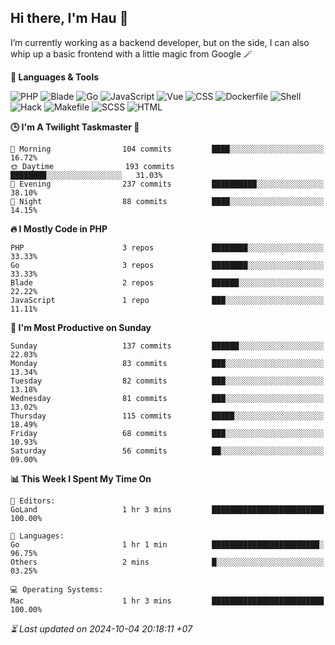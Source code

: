 ## Hi there, I'm Hau 👋
I’m currently working as a backend developer, but on the side, I can also whip up a basic frontend with a little magic from Google 🪄

<!--START_SECTION:readme-stats-->
**💬 Languages & Tools**

![PHP](https://img.shields.io/badge/PHP-65.44%25-4F5D95?&logo=PHP&labelColor=151b23)
![Blade](https://img.shields.io/badge/Blade-26.42%25-f7523f?&logo=Blade&labelColor=151b23)
![Go](https://img.shields.io/badge/Go-03.86%25-00ADD8?&logo=Go&labelColor=151b23)
![JavaScript](https://img.shields.io/badge/JavaScript-02.41%25-f1e05a?&logo=JavaScript&labelColor=151b23)
![Vue](https://img.shields.io/badge/Vue-01.22%25-41b883?&logo=Vue&labelColor=151b23)
![CSS](https://img.shields.io/badge/CSS-00.29%25-563d7c?&logo=CSS&labelColor=151b23)
![Dockerfile](https://img.shields.io/badge/Dockerfile-00.12%25-384d54?&logo=Dockerfile&labelColor=151b23)
![Shell](https://img.shields.io/badge/Shell-00.09%25-89e051?&logo=Shell&labelColor=151b23)
![Hack](https://img.shields.io/badge/Hack-00.07%25-878787?&logo=Hack&labelColor=151b23)
![Makefile](https://img.shields.io/badge/Makefile-00.04%25-427819?&logo=Makefile&labelColor=151b23)
![SCSS](https://img.shields.io/badge/SCSS-00.02%25-c6538c?&logo=SCSS&labelColor=151b23)
![HTML](https://img.shields.io/badge/HTML-00.02%25-e34c26?&logo=HTML&labelColor=151b23)


**🕒 I'm A Twilight Taskmaster 🌆**

```text
🌅 Morning                104 commits         ████░░░░░░░░░░░░░░░░░░░░░   16.72%
🌞 Daytime                193 commits         ████████░░░░░░░░░░░░░░░░░   31.03%
🌆 Evening                237 commits         ██████████░░░░░░░░░░░░░░░   38.10%
🌙 Night                  88 commits          ████░░░░░░░░░░░░░░░░░░░░░   14.15%
```

**🔥 I Mostly Code in PHP**

```text
PHP                      3 repos             ████████░░░░░░░░░░░░░░░░░   33.33%
Go                       3 repos             ████████░░░░░░░░░░░░░░░░░   33.33%
Blade                    2 repos             ██████░░░░░░░░░░░░░░░░░░░   22.22%
JavaScript               1 repo              ███░░░░░░░░░░░░░░░░░░░░░░   11.11%
```

**📅 I'm Most Productive on Sunday**

```text
Sunday                   137 commits         ██████░░░░░░░░░░░░░░░░░░░   22.03%
Monday                   83 commits          ███░░░░░░░░░░░░░░░░░░░░░░   13.34%
Tuesday                  82 commits          ███░░░░░░░░░░░░░░░░░░░░░░   13.18%
Wednesday                81 commits          ███░░░░░░░░░░░░░░░░░░░░░░   13.02%
Thursday                 115 commits         █████░░░░░░░░░░░░░░░░░░░░   18.49%
Friday                   68 commits          ███░░░░░░░░░░░░░░░░░░░░░░   10.93%
Saturday                 56 commits          ██░░░░░░░░░░░░░░░░░░░░░░░   09.00%
```

**📊 This Week I Spent My Time On**

```text
📝 Editors:
GoLand                   1 hr 3 mins         █████████████████████████   100.00%

💬 Languages:
Go                       1 hr 1 min          ████████████████████████░   96.75%
Others                   2 mins              █░░░░░░░░░░░░░░░░░░░░░░░░   03.25%

💻 Operating Systems:
Mac                      1 hr 3 mins         █████████████████████████   100.00%
```



*⏳ Last updated on 2024-10-04 20:18:11 +07*
<!--END_SECTION:readme-stats-->
